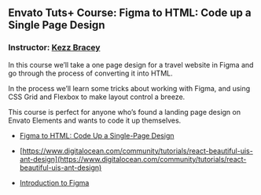 ## Envato Tuts+ Course: Figma to HTML: Code up a Single Page Design
### Instructor: [Kezz Bracey](https://tutsplus.com/authors/kezz-bracey)

In this course we’ll take a one page design for a travel website in Figma and go through the process of converting it into HTML.

In the process we’ll learn some tricks about working with Figma, and using CSS Grid and Flexbox to make layout control a breeze.

This course is perfect for anyone who’s found a landing page design on Envato Elements and wants to code it up themselves.

-   [Figma to HTML: Code Up a Single-Page Design](https://webdesign.tutsplus.com/courses/figma-to-html-code-up-a-single-page-design)

-   [https://www.digitalocean.com/community/tutorials/react-beautiful-uis-ant-design](https://www.digitalocean.com/community/tutorials/react-beautiful-uis-ant-design)

-   [Introduction to Figma](https://webdesign.tutsplus.com/courses/search/Introduction+To+Figma)

